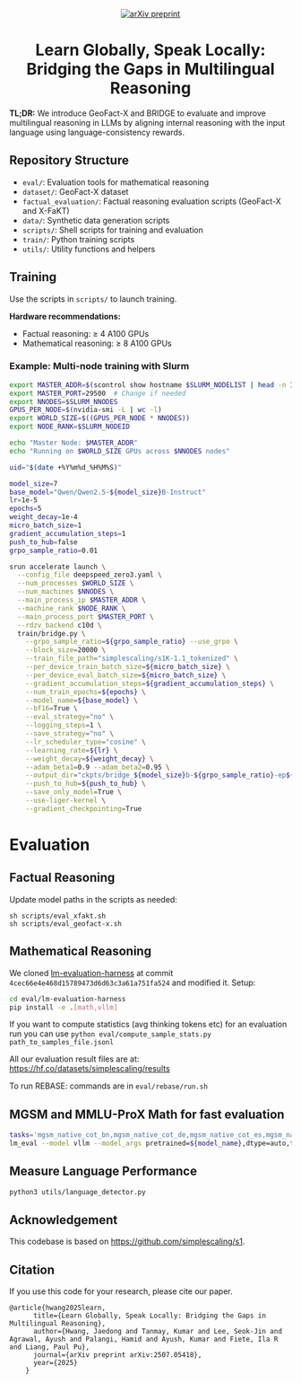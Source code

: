 <p align="center">
  <a href="https://arxiv.org/abs/2507.05418">
    <img src="https://img.shields.io/badge/arXiv-2507.05418-b31b1b.svg" alt="arXiv preprint">
  </a>
</p>

<div align="center">
  <h1>Learn Globally, Speak Locally:<br>Bridging the Gaps in Multilingual Reasoning</h1>
</div>

**TL;DR:** We introduce GeoFact-X and BRIDGE to evaluate and improve multilingual reasoning in LLMs by aligning internal reasoning with the input language using language-consistency rewards.


## Repository Structure

- `eval/`: Evaluation tools for mathematical reasoning
- `dataset/`: GeoFact-X dataset
- `factual_evaluation/`: Factual reasoning evaluation scripts (GeoFact-X and X-FaKT)
- `data/`: Synthetic data generation scripts
- `scripts/`: Shell scripts for training and evaluation
- `train/`: Python training scripts
- `utils/`: Utility functions and helpers


## Training

Use the scripts in `scripts/` to launch training.

**Hardware recommendations:**
- Factual reasoning: ≥ 4 A100 GPUs  
- Mathematical reasoning: ≥ 8 A100 GPUs  

### Example: Multi-node training with Slurm

```bash
export MASTER_ADDR=$(scontrol show hostname $SLURM_NODELIST | head -n 1)
export MASTER_PORT=29500  # Change if needed
export NNODES=$SLURM_NNODES
GPUS_PER_NODE=$(nvidia-smi -L | wc -l)
export WORLD_SIZE=$((GPUS_PER_NODE * NNODES))
export NODE_RANK=$SLURM_NODEID

echo "Master Node: $MASTER_ADDR"
echo "Running on $WORLD_SIZE GPUs across $NNODES nodes"

uid="$(date +%Y%m%d_%H%M%S)"

model_size=7
base_model="Qwen/Qwen2.5-${model_size}B-Instruct"
lr=1e-5
epochs=5
weight_decay=1e-4
micro_batch_size=1
gradient_accumulation_steps=1
push_to_hub=false
grpo_sample_ratio=0.01

srun accelerate launch \
  --config_file deepspeed_zero3.yaml \
  --num_processes $WORLD_SIZE \
  --num_machines $NNODES \
  --main_process_ip $MASTER_ADDR \
  --machine_rank $NODE_RANK \
  --main_process_port $MASTER_PORT \
  --rdzv_backend c10d \
  train/bridge.py \
    --grpo_sample_ratio=${grpo_sample_ratio} --use_grpo \
    --block_size=20000 \
    --train_file_path="simplescaling/s1K-1.1_tokenized" \
    --per_device_train_batch_size=${micro_batch_size} \
    --per_device_eval_batch_size=${micro_batch_size} \
    --gradient_accumulation_steps=${gradient_accumulation_steps} \
    --num_train_epochs=${epochs} \
    --model_name=${base_model} \
    --bf16=True \
    --eval_strategy="no" \
    --logging_steps=1 \
    --save_strategy="no" \
    --lr_scheduler_type="cosine" \
    --learning_rate=${lr} \
    --weight_decay=${weight_decay} \
    --adam_beta1=0.9 --adam_beta2=0.95 \
    --output_dir="ckpts/bridge_${model_size}b-${grpo_sample_ratio}-ep${epochs}-${uid}" \
    --push_to_hub=${push_to_hub} \
    --save_only_model=True \
    --use-liger-kernel \
    --gradient_checkpointing=True
```

# Evaluation 
## Factual Reasoning
Update model paths in the scripts as needed:
```
sh scripts/eval_xfakt.sh
sh scripts/eval_geofact-x.sh
```

## Mathematical Reasoning
We cloned [lm-evaluation-harness](https://github.com/EleutherAI/lm-evaluation-harness) at commit `4cec66e4e468d15789473d6d63c3a61a751fa524` and modified it. Setup:
```bash
cd eval/lm-evaluation-harness
pip install -e .[math,vllm]
```

If you want to compute statistics (avg thinking tokens etc) for an evaluation run you can use 
`python eval/compute_sample_stats.py path_to_samples_file.jsonl`

All our evaluation result files are at: https://hf.co/datasets/simplescaling/results

To run REBASE: commands are in `eval/rebase/run.sh`


## MGSM and MMLU-ProX Math for fast evaluation

```bash
tasks='mgsm_native_cot_bn,mgsm_native_cot_de,mgsm_native_cot_es,mgsm_native_cot_fr,mgsm_native_cot_ru,mgsm_native_cot_sw,mgsm_native_cot_te,mgsm_native_cot_th,mgsm_native_cot_zh,mgsm_native_cot_en,mgsm_native_cot_ja,mmlu_prox_ar_math,mmlu_prox_bn_math,mmlu_prox_de_math,mmlu_prox_es_math,mmlu_prox_fr_math,mmlu_prox_en_math,mmlu_prox_hi_math,mmlu_prox_ja_math,mmlu_prox_ko_math,mmlu_prox_pt_math,mmlu_prox_sw_math,mmlu_prox_th_math,mmlu_prox_zh_math'
lm_eval --model vllm --model_args pretrained=${model_name},dtype=auto,tensor_parallel_size=${num_gpu},gpu_memory_utilization=0.90,max_model_len=20000 --tasks $tasks --batch_size auto --apply_chat_template --output_path ${output_dir} --log_samples --gen_kwargs "max_gen_toks=20000"
```

## Measure Language Performance
```bash
python3 utils/language_detector.py
```

## Acknowledgement
This codebase is based on https://github.com/simplescaling/s1.



## Citation
If you use this code for your research, please cite our paper.


```
@article{hwang2025learn,
      title={Learn Globally, Speak Locally: Bridging the Gaps in Multilingual Reasoning},
      author={Hwang, Jaedong and Tanmay, Kumar and Lee, Seok-Jin and Agrawal, Ayush and Palangi, Hamid and Ayush, Kumar and Fiete, Ila R and Liang, Paul Pu},
      journal={arXiv preprint arXiv:2507.05418},
      year={2025}
    }
```
